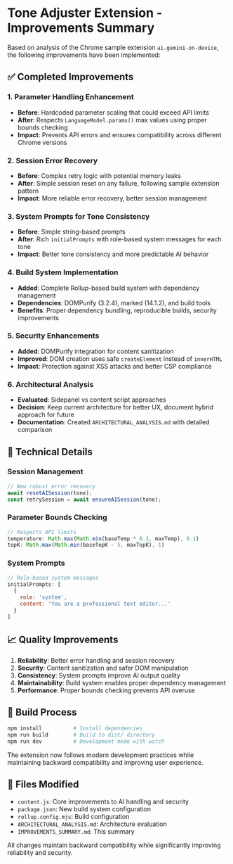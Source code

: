 # Tone Adjuster Extension - Improvements Summary

Based on analysis of the Chrome sample extension `ai.gemini-on-device`, the following improvements have been implemented:

## ✅ Completed Improvements

### 1. Parameter Handling Enhancement
- **Before**: Hardcoded parameter scaling that could exceed API limits
- **After**: Respects `LanguageModel.params()` max values using proper bounds checking
- **Impact**: Prevents API errors and ensures compatibility across different Chrome versions

### 2. Session Error Recovery
- **Before**: Complex retry logic with potential memory leaks
- **After**: Simple session reset on any failure, following sample extension pattern
- **Impact**: More reliable error recovery, better session management

### 3. System Prompts for Tone Consistency
- **Before**: Simple string-based prompts
- **After**: Rich `initialPrompts` with role-based system messages for each tone
- **Impact**: Better tone consistency and more predictable AI behavior

### 4. Build System Implementation
- **Added**: Complete Rollup-based build system with dependency management
- **Dependencies**: DOMPurify (3.2.4), marked (14.1.2), and build tools
- **Benefits**: Proper dependency bundling, reproducible builds, security improvements

### 5. Security Enhancements
- **Added**: DOMPurify integration for content sanitization
- **Improved**: DOM creation uses safe `createElement` instead of `innerHTML`
- **Impact**: Protection against XSS attacks and better CSP compliance

### 6. Architectural Analysis
- **Evaluated**: Sidepanel vs content script approaches
- **Decision**: Keep current architecture for better UX, document hybrid approach for future
- **Documentation**: Created `ARCHITECTURAL_ANALYSIS.md` with detailed comparison

## 🔧 Technical Details

### Session Management
```javascript
// New robust error recovery
await resetAISession(tone);
const retrySession = await ensureAISession(tone);
```

### Parameter Bounds Checking
```javascript
// Respects API limits
temperature: Math.max(Math.min(baseTemp * 0.3, maxTemp), 0.1)
topK: Math.max(Math.min(baseTopK - 5, maxTopK), 1)
```

### System Prompts
```javascript
// Role-based system messages
initialPrompts: [
  { 
    role: 'system', 
    content: 'You are a professional text editor...'
  }
]
```

## 📈 Quality Improvements

1. **Reliability**: Better error handling and session recovery
2. **Security**: Content sanitization and safer DOM manipulation
3. **Consistency**: System prompts improve AI output quality
4. **Maintainability**: Build system enables proper dependency management
5. **Performance**: Proper bounds checking prevents API overuse

## 🚀 Build Process

```bash
npm install          # Install dependencies
npm run build        # Build to dist/ directory
npm run dev          # Development mode with watch
```

The extension now follows modern development practices while maintaining backward compatibility and improving user experience.

## 📝 Files Modified

- `content.js`: Core improvements to AI handling and security
- `package.json`: New build system configuration
- `rollup.config.mjs`: Build configuration
- `ARCHITECTURAL_ANALYSIS.md`: Architecture evaluation
- `IMPROVEMENTS_SUMMARY.md`: This summary

All changes maintain backward compatibility while significantly improving reliability and security.
